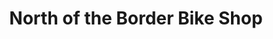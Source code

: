 ---
title: "North of the Border Bike Shop"
url: /san-diego/north-of-the-border-bike-shop/
shop: Fahrrad
---